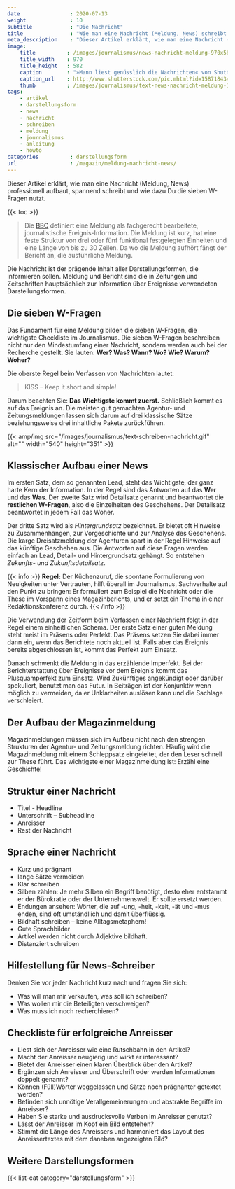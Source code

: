 ```yaml
---
date                : 2020-07-13
weight              : 10
subtitle            : "Die Nachricht"
title               : "Wie man eine Nachricht (Meldung, News) schreibt!"
meta_description    : "Dieser Artikel erklärt, wie man eine Nachricht (Meldung, News) professionell aufbaut und spannend schreibt und dazu Du die sieben W-Fragen nutzt."
image:
    title          : /images/journalismus/news-nachricht-meldung-970x582.jpg
    title_width    : 970
    title_height   : 582
    caption        : "»Mann liest genüsslich die Nachrichten« von Shutterstock"
    caption_url    : http://www.shutterstock.com/pic.mhtml?id=158718434&src=id
    thumb          : /images/journalismus/text-news-nachricht-meldung-128x-158718434.jpg
tags:
    - artikel
    - darstellungsform
    - news
    - nachricht
    - schreiben
    - meldung
    - journalismus
    - anleitung
    - howto
categories          : darstellungsform
url                 : /magazin/meldung-nachricht-news/
---
```

Dieser Artikel erklärt, wie man eine Nachricht (Meldung, News) professionell aufbaut, spannend schreibt und wie dazu Du die sieben W-Fragen nutzt.
<!--more-->

{{< toc >}}

> Die [BBC](https://www.bbc.co.uk/schoolreport/27697544) definiert eine Meldung als fachgerecht bearbeitete, journalistische Ereignis-Information. Die Meldung ist kurz, hat eine feste Struktur von drei oder fünf funktional festgelegten Einheiten und eine Länge von bis zu 30 Zeilen. Da wo die Meldung aufhört fängt der Bericht an, die ausführliche Meldung.

Die Nachricht ist der prägende Inhalt aller Darstellungsformen, die informieren sollen. Meldung und Bericht sind die in Zeitungen und Zeitschriften hauptsächlich zur Information über Ereignisse verwendeten Darstellungsformen.

## Die sieben W-Fragen

Das Fundament für eine Meldung bilden die sieben W-Fragen, die wichtigste Checkliste im Journalismus. Die sieben W-Fragen beschreiben nicht nur den Mindestumfang einer Nachricht, sondern werden auch bei der Recherche gestellt. Sie lauten: **Wer? Was? Wann? Wo? Wie? Warum? Woher?**

Die oberste Regel beim Verfassen von Nachrichten lautet:

> KISS – Keep it short and simple!

Darum beachten Sie: **Das Wichtigste kommt zuerst.** Schließlich kommt es auf das Ereignis an. Die meisten gut gemachten Agentur- und Zeitungsmeldungen lassen sich darum auf drei klassische Sätze beziehungsweise drei inhaltliche Pakete zurückführen.

{{< amp/img src="/images/journalismus/text-schreiben-nachricht.gif" alt="" width="540" height="351" >}}

## Klassischer Aufbau einer News

Im ersten Satz, dem so genannten Lead, steht das Wichtigste, der ganz harte Kern der Information. In der Regel sind das Antworten auf das **Wer** und das **Was**. Der zweite Satz wird Detailsatz genannt und beantwortet die **restlichen W-Fragen**, also die Einzelheiten des Geschehens. Der Detailsatz beantwortet in jedem Fall das Woher.

Der dritte Satz wird als *Hintergrundsatz* bezeichnet. Er bietet oft Hinweise zu Zusammenhängen, zur Vorgeschichte und zur Analyse des Geschehens. Die karge Dreisatzmeldung der Agenturen spart in der Regel Hinweise auf das künftige Geschehen aus. Die Antworten auf diese Fragen werden einfach an Lead, Detail- und Hintergrundsatz gehängt. So entstehen *Zukunfts- und Zukunftsdetailsatz*.

{{< info >}}
 <strong>Regel:</strong> Der Küchenzuruf, die spontane Formulierung von Neuigkeiten unter Vertrauten, hilft überall im Journalismus, Sachverhalte auf den Punkt zu bringen: Er formuliert zum Beispiel die Nachricht oder die These im Vorspann eines Magazinberichts, und er setzt ein Thema in einer Redaktionskonferenz durch.
{{< /info >}}

Die Verwendung der Zeitform beim Verfassen einer Nachricht folgt in der Regel einem einheitlichen Schema. Der erste Satz einer guten Meldung steht meist im Präsens oder Perfekt. Das Präsens setzen Sie dabei immer dann ein, wenn das Berichtete noch aktuell ist. Falls aber das Ereignis bereits abgeschlossen ist, kommt das Perfekt zum Einsatz.

Danach schwenkt die Meldung in das erzählende Imperfekt. Bei der Berichterstattung über Ereignisse vor dem Ereignis kommt das Plusquamperfekt zum Einsatz. Wird Zukünftiges angekündigt oder darüber spekuliert, benutzt man das Futur. In Beiträgen ist der Konjunktiv wenn möglich zu vermeiden, da er Unklarheiten auslösen kann und die Sachlage verschleiert.

## Der Aufbau der Magazinmeldung

Magazinmeldungen müssen sich im Aufbau nicht nach den strengen Strukturen der Agentur- und Zeitungsmeldung richten. Häufig wird die Magazinmeldung mit einem Schleppsatz eingeleitet, der den Leser schnell zur These führt. Das wichtigste einer Magazinmeldung ist: Erzähl eine Geschichte!

## Struktur einer Nachricht

* Titel - Headline
* Unterschrift – Subheadline
* Anreisser
* Rest der Nachricht

## Sprache einer Nachricht

* Kurz und prägnant
* lange Sätze vermeiden
* Klar schreiben
* Silben zählen: Je mehr Silben ein Begriff benötigt, desto eher entstammt er der Bürokratie oder der Unternehmenswelt. Er sollte ersetzt werden.
* Endungen ansehen: Wörter, die auf -ung, -heit, -keit, -ät und -mus enden, sind oft umständllich und damit überflüssig.
* Bildhaft schreiben – keine Alltagsmetaphern!
* Gute Sprachbilder
* Artikel werden nicht durch Adjektive bildhaft.
* Distanziert schreiben

## Hilfestellung für News-Schreiber

Denken Sie vor jeder Nachricht kurz nach und fragen Sie sich:

* Was will man mir verkaufen, was soll ich schreiben?
* Was wollen mir die Beteiligten verschweigen?
* Was muss ich noch recherchieren?

## Checkliste für erfolgreiche Anreisser

* Liest sich der Anreisser wie eine Rutschbahn in den Artikel?
* Macht der Anreisser neugierig und wirkt er interessant?
* Bietet der Anreisser einen klaren Überblick über den Artikel?
* Ergänzen sich Anreisser und Überschrift oder werden Informationen doppelt genannt?
* Können (Füll)Wörter weggelassen und Sätze noch prägnanter getextet werden?
* Befinden sich unnötige Verallgemeinerungen und abstrakte Begriffe im Anreisser?
* Haben Sie starke und ausdrucksvolle Verben im Anreisser genutzt?
* Lässt der Anreisser im Kopf ein Bild entstehen?
* Stimmt die Länge des Anreissers und harmoniert das Layout des Anreissertextes mit dem daneben angezeigten Bild?

## Weitere Darstellungsformen

{{< list-cat category="darstellungsform" >}}
